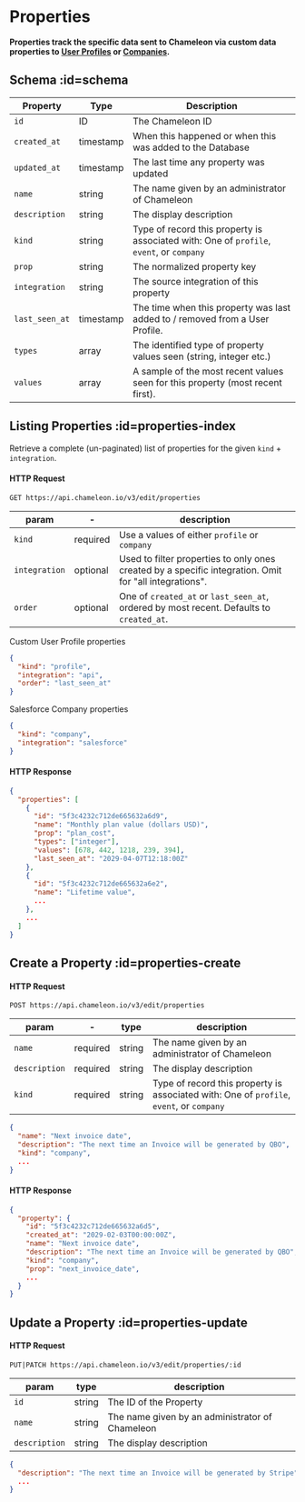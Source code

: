 # Properties

**Properties track the specific data sent to Chameleon via custom data properties to [User Profiles](apis/profiles.md) or [Companies](apis/companies.md).**


## Schema :id=schema

| Property | Type | Description |
| --- | --- | --- |
| `id` | ID | The Chameleon ID |
| `created_at` | timestamp | When this happened or when this was added to the Database |
| `updated_at` | timestamp | The last time any property was updated |
| `name` | string | The name given by an administrator of Chameleon |
| `description` | string | The display description |
| `kind` | string | Type of record this property is associated with: One of `profile`, `event`, or `company` |
| `prop` | string | The normalized property key |
| `integration` | string | The source integration of this property |
| `last_seen_at` | timestamp | The time when this property was last added to / removed from a User Profile. |
| `types` | array | The identified type of property values seen (string, integer etc.) |
| `values` | array | A sample of the most recent values seen for this property (most recent first). |


## Listing Properties :id=properties-index

Retrieve a complete (un-paginated) list of properties for the given `kind` + `integration`.

#### HTTP Request

```
GET https://api.chameleon.io/v3/edit/properties
```

| param  | -        | description                                                  |
| ------ | -------- | ------------------------------------------------------------ |
| `kind`        | required | Use a values of either `profile` or `company`                     |
| `integration` | optional | Used to filter properties to only ones created by a specific integration. Omit for "all integrations". |
| `order`       | optional | One of `created_at` or `last_seen_at`, ordered by most recent. Defaults to `created_at`. |


Custom User Profile properties
```json
{
  "kind": "profile",
  "integration": "api",
  "order": "last_seen_at"
}
```

Salesforce Company properties
```json
{
  "kind": "company",
  "integration": "salesforce"
}
```


#### HTTP Response

```json
{
  "properties": [
    {
      "id": "5f3c4232c712de665632a6d9",
      "name": "Monthly plan value (dollars USD)",
      "prop": "plan_cost",
      "types": ["integer"],
      "values": [678, 442, 1218, 239, 394],
      "last_seen_at": "2029-04-07T12:18:00Z"
    },
    {
      "id": "5f3c4232c712de665632a6e2",
      "name": "Lifetime value",
      ...
    },
    ...
  ]
}
```


## Create a Property :id=properties-create

#### HTTP Request

```
POST https://api.chameleon.io/v3/edit/properties
```

| param         | -        | type        | description                                                                              |
|---------------| -------- | ----------- |------------------------------------------------------------------------------------------|
| `name`        | required | string | The name given by an administrator of Chameleon                                          |
| `description` | required | string | The display description                                                                  |
| `kind`        | required | string | Type of record this property is associated with: One of `profile`, `event`, or `company` |


```json
{
  "name": "Next invoice date",
  "description": "The next time an Invoice will be generated by QBO",
  "kind": "company",
  ...
}
```

#### HTTP Response

```json
{
  "property": {
    "id": "5f3c4232c712de665632a6d5",
    "created_at": "2029-02-03T00:00:00Z",
    "name": "Next invoice date",
    "description": "The next time an Invoice will be generated by QBO",
    "kind": "company",
    "prop": "next_invoice_date",
    ...
  }
}
```


## Update a Property :id=properties-update

#### HTTP Request

```
PUT|PATCH https://api.chameleon.io/v3/edit/properties/:id
```

| param         | type        | description                                                                              |
|---------------| ----------- |------------------------------------------------------------------------------------------|
| `id`          | string | The ID of the Property                                                                   |
| `name`        | string | The name given by an administrator of Chameleon                                          |
| `description` | string | The display description                                                                  |


```json
{
  "description": "The next time an Invoice will be generated by Stripe",
  ...
}
```